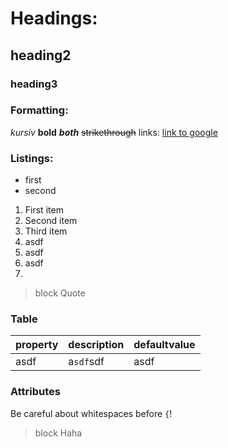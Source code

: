  # Headings:
 ## heading2
 ### heading3
 
 ### Formatting:
 *kursiv* **bold** ***both*** ~~strikethrough~~
 links: [link to google](https://google.com)
 
 ### Listings:
 * first
 * second

1. First item
2. Second item
3. Third item
1. asdf
 1. asdf
 3. asdf
1.

> block
> Quote
 
 
 ### Table
 property | description | defaultvalue
 --- | --- | ---
 asdf | a`sdf`sdf | asdf
 
 ### Attributes
Be careful about whitespaces before `{`!

> block
> Haha
